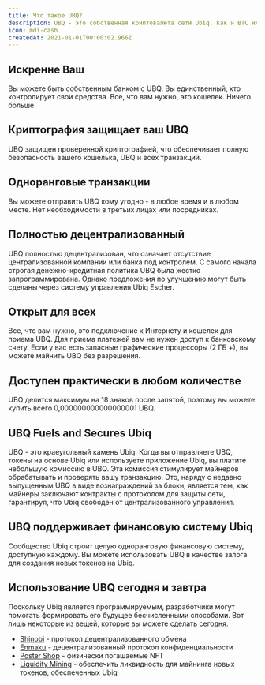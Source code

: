 ```yaml
---
title: Что такое UBQ?
description: UBQ - это собственная криптовалюта сети Ubiq. Как и BTC или ETH, это дефицитные цифровые деньги.
icon: mdi-cash
createdAt: 2021-01-01T00:00:02.966Z
---
```


## Искренне Ваш

Вы можете быть собственным банком с UBQ. Вы единственный, кто контролирует свои средства. Все, что вам нужно, это кошелек. Ничего больше.

## Криптография защищает ваш UBQ

UBQ защищен проверенной криптографией, что обеспечивает полную безопасность вашего кошелька, UBQ и всех транзакций.

## Одноранговые транзакции

Вы можете отправить UBQ кому угодно - в любое время и в любом месте. Нет необходимости в третьих лицах или посредниках.

## Полностью децентрализованный

UBQ полностью децентрализован, что означает отсутствие централизованной компании или банка под контролем. С самого начала строгая денежно-кредитная политика UBQ была жестко запрограммирована. Однако предложения по улучшению могут быть сделаны через систему управления Ubiq Escher.

## Открыт для всех

Все, что вам нужно, это подключение к Интернету и кошелек для приема UBQ. Для приема платежей вам не нужен доступ к банковскому счету. Если у вас есть запасные графические процессоры (2 ГБ +), вы можете майнить UBQ без разрешения.

## Доступен практически в любом количестве

UBQ делится максимум на 18 знаков после запятой, поэтому вы можете купить всего 0,000000000000000001 UBQ.

## UBQ Fuels and Secures Ubiq

UBQ - это краеугольный камень Ubiq. Когда вы отправляете UBQ, токены на основе Ubiq или используете приложение Ubiq, вы платите небольшую комиссию в UBQ. Эта комиссия стимулирует майнеров обрабатывать и проверять вашу транзакцию. Это, наряду с недавно выпущенным UBQ в виде вознаграждений за блоки, является тем, как майнеры заключают контракты с протоколом для защиты сети, гарантируя, что Ubiq свободен от централизованного управления.

## UBQ поддерживает финансовую систему Ubiq

Сообщество Ubiq строит целую одноранговую финансовую систему, доступную каждому.
Вы можете использовать UBQ в качестве залога для создания новых токенов на Ubiq.

## Использование UBQ сегодня и завтра

Поскольку Ubiq является программируемым, разработчики могут помогать формировать его будущее бесчисленными способами. Вот лишь некоторые из вещей, которые вы можете сделать сегодня.

* [Shinobi](https://shinobi-info.ubiq.ninja) - протокол децентрализованного обмена
* [Enmaku](https://ubiq.enamaku.io) - децентрализованный протокол конфиденциальности
* [Poster Shop](https://poster.ubiqsmart.com/) - физически погашаемые NFT
* [Liquidity Mining](https://tge1.ubiqsmart.com/) - обеспечить ликвидность для майнинга новых токенов, обеспеченных Ubiq
